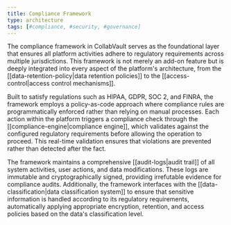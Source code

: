 ```yaml
---
title: Compliance Framework
type: architecture
tags: [#compliance, #security, #governance]
---
```


The compliance framework in CollabVault serves as the foundational layer that ensures all platform activities adhere to regulatory requirements across multiple jurisdictions. This framework is not merely an add-on feature but is deeply integrated into every aspect of the platform's architecture, from the [[data-retention-policy|data retention policies]] to the [[access-control|access control mechanisms]].

Built to satisfy regulations such as HIPAA, GDPR, SOC 2, and FINRA, the framework employs a policy-as-code approach where compliance rules are programmatically enforced rather than relying on manual processes. Each action within the platform triggers a compliance check through the [[compliance-engine|compliance engine]], which validates against the configured regulatory requirements before allowing the operation to proceed. This real-time validation ensures that violations are prevented rather than detected after the fact.

The framework maintains a comprehensive [[audit-logs|audit trail]] of all system activities, user actions, and data modifications. These logs are immutable and cryptographically signed, providing irrefutable evidence for compliance audits. Additionally, the framework interfaces with the [[data-classification|data classification system]] to ensure that sensitive information is handled according to its regulatory requirements, automatically applying appropriate encryption, retention, and access policies based on the data's classification level.